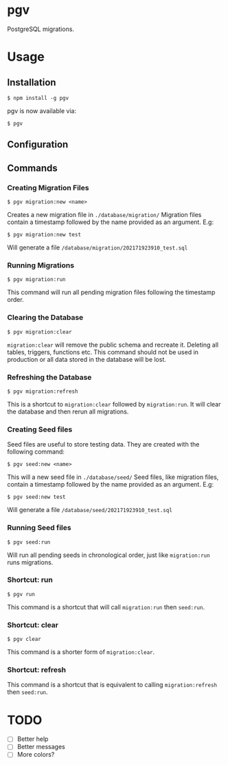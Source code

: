 # pgv

PostgreSQL migrations.

# Usage

## Installation

    $ npm install -g pgv

pgv is now available via:

    $ pgv

## Configuration

## Commands

### Creating Migration Files

    $ pgv migration:new <name>

Creates a new migration file in `./database/migration/`
Migration files contain a timestamp followed by the name provided
as an argument. E.g:

    $ pgv migration:new test

Will generate a file `/database/migration/202171923910_test.sql`

### Running Migrations

    $ pgv migration:run

This command will run all pending migration files following the
timestamp order.

### Clearing the Database

    $ pgv migration:clear

`migration:clear` will remove the public schema and recreate it.
Deleting all tables, triggers, functions etc.
This command should not be used in production or all data
stored in the database will be lost.


### Refreshing the Database

    $ pgv migration:refresh

This is a shortcut to `migration:clear` followed by
`migration:run`. It will clear the database and then
rerun all migrations.

### Creating Seed files

Seed files are useful to store testing data. They
are created with the following command:

    $ pgv seed:new <name>

This will a new seed file in `./database/seed/`
Seed files, like migration files, contain a timestamp followed by
the name provided as an argument. E.g:

    $ pgv seed:new test

Will generate a file `/database/seed/202171923910_test.sql`

### Running Seed files

    $ pgv seed:run

Will run all pending seeds in chronological order, just like
`migration:run` runs migrations.

### Shortcut: run

    $ pgv run

This command is a shortcut that will call `migration:run` then `seed:run`.

### Shortcut: clear

    $ pgv clear

This command is a shorter form of `migration:clear`.

### Shortcut: refresh

This command is a shortcut that is equivalent to calling
`migration:refresh` then `seed:run`.


# TODO
- [ ] Better help
- [ ] Better messages
- [ ] More colors?